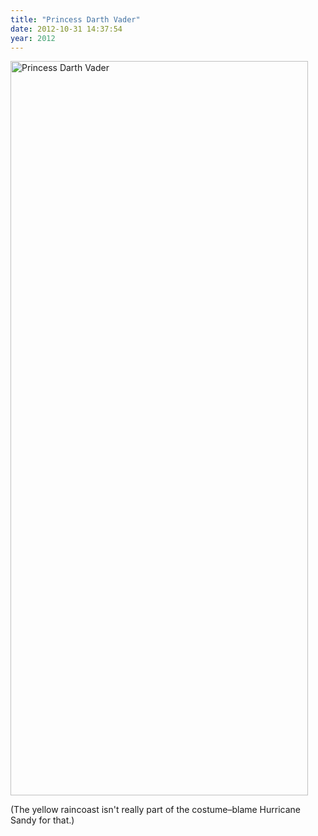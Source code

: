 ```yaml
---
title: "Princess Darth Vader"
date: 2012-10-31 14:37:54
year: 2012
---
```

<img alt="Princess Darth Vader" src="{{'/files/2012/10/pd.png' | relative_url}}" alt="Princess Darth Vader" width="476" height="1175" class="centered">
<p>(The yellow raincoast isn't really part of the costume–blame Hurricane Sandy for that.)</p>
